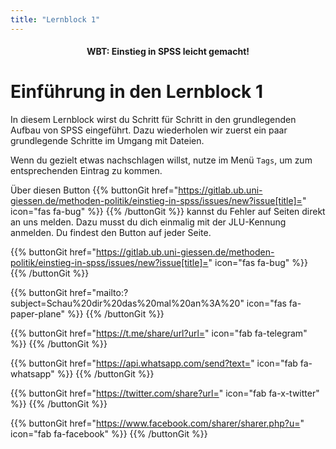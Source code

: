 ```yaml
---
title: "Lernblock 1"
---
```


<h4><center>WBT: Einstieg in SPSS leicht gemacht!</center></h4> 

# Einführung in den Lernblock 1

In diesem Lernblock wirst du Schritt für Schritt in den grundlegenden Aufbau von SPSS eingeführt. Dazu wiederholen wir zuerst ein paar grundlegende Schritte im Umgang mit Dateien. 

Wenn du gezielt etwas nachschlagen willst, nutze im Menü `Tags`, um zum entsprechenden Eintrag zu kommen.

Über diesen Button {{% buttonGit href="https://gitlab.ub.uni-giessen.de/methoden-politik/einstieg-in-spss/issues/new?issue[title]=" icon="fas fa-bug" %}} {{% /buttonGit %}} kannst du Fehler auf Seiten direkt an uns melden. Dazu musst du dich einmalig mit der JLU-Kennung anmelden. Du findest den Button auf jeder Seite.


{{% buttonGit href="https://gitlab.ub.uni-giessen.de/methoden-politik/einstieg-in-spss/issues/new?issue[title]=" icon="fas fa-bug" %}} {{% /buttonGit %}} 

{{% buttonGit href="mailto:?subject=Schau%20dir%20das%20mal%20an%3A%20" icon="fas fa-paper-plane" %}} {{% /buttonGit %}}

{{% buttonGit href="https://t.me/share/url?url=" icon="fab fa-telegram" %}} {{% /buttonGit %}}

{{% buttonGit href="https://api.whatsapp.com/send?text=" icon="fab fa-whatsapp" %}} {{% /buttonGit %}}

{{% buttonGit href="https://twitter.com/share?url=" icon="fab fa-x-twitter" %}} {{% /buttonGit %}}

{{% buttonGit href="https://www.facebook.com/sharer/sharer.php?u=" icon="fab fa-facebook" %}} {{% /buttonGit %}}
